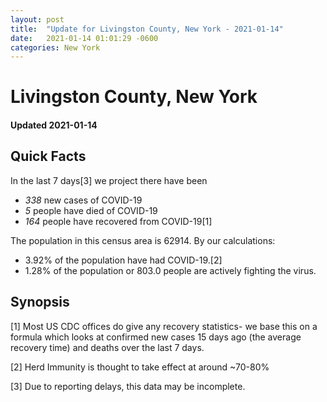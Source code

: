 ```yaml
---
layout: post
title:  "Update for Livingston County, New York - 2021-01-14"
date:   2021-01-14 01:01:29 -0600
categories: New York
---
```


# Livingston County, New York
#### Updated 2021-01-14

## Quick Facts

In the last 7 days[3] we project there have been
- *338* new cases of COVID-19
- *5* people have died of COVID-19
- *164* people have recovered from COVID-19[1]

The population in this census area is 62914. By our calculations:
- 3.92% of the population have had COVID-19.[2]
- 1.28% of the population or 803.0 people are actively fighting the virus.

## Synopsis




[1] Most US CDC offices do give any recovery statistics- we base this on a formula which looks at confirmed new cases
15 days ago (the average recovery time) and deaths over the last 7 days.

[2] Herd Immunity is thought to take effect at around ~70-80%

[3] Due to reporting delays, this data may be incomplete.
 
    